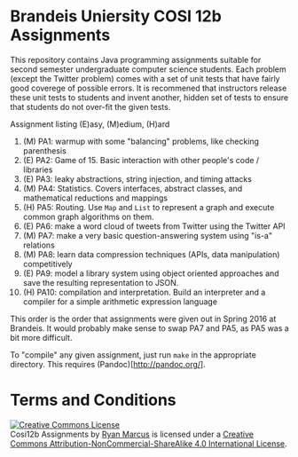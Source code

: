 # Brandeis Uniersity COSI 12b Assignments

This repository contains Java programming assignments suitable for second semester undergraduate computer science students. Each problem (except the Twitter problem) comes with a set of unit tests that have fairly good coverege of possible errors. It is recommened that instructors release these unit tests to students and invent another, hidden set of tests to ensure that students do not over-fit the given tests.

Assignment listing (E)asy, (M)edium, (H)ard

1. (M) PA1: warmup with some "balancing" problems, like checking parenthesis
1. (E) PA2: Game of 15. Basic interaction with other people's code / libraries
1. (E) PA3: leaky abstractions, string injection, and timing attacks
1. (M) PA4: Statistics. Covers interfaces, abstract classes, and mathematical reductions and mappings
1. (H) PA5: Routing. Use `Map` and `List` to represent a graph and execute common graph algorithms on them.
1. (E) PA6: make a word cloud of tweets from Twitter using the Twitter API
1. (M) PA7: make a very basic question-answering system using "is-a" relations
1. (M) PA8: learn data compression techniques (APIs, data manipulation) competitively
1. (E) PA9: model a library system using object oriented approaches and save the resulting representation to JSON.
1. (H) PA10: compilation and interpretation. Build an interpreter and a compiler for a simple arithmetic expression language

This order is the order that assignments were given out in Spring 2016 at Brandeis. It would probably make sense to swap PA7 and PA5, as PA5 was a bit more difficult.


To "compile" any given assignment, just run `make` in the appropriate directory. This requires (Pandoc)[http://pandoc.org/].


# Terms and Conditions

<a rel="license" href="http://creativecommons.org/licenses/by-nc-sa/4.0/"><img alt="Creative Commons License" style="border-width:0" src="https://i.creativecommons.org/l/by-nc-sa/4.0/88x31.png" /></a><br /><span xmlns:dct="http://purl.org/dc/terms/" property="dct:title">Cosi12b Assignments</span> by <a xmlns:cc="http://creativecommons.org/ns#" href="http://rmarcus.info" property="cc:attributionName" rel="cc:attributionURL">Ryan Marcus</a> is licensed under a <a rel="license" href="http://creativecommons.org/licenses/by-nc-sa/4.0/">Creative Commons Attribution-NonCommercial-ShareAlike 4.0 International License</a>.

